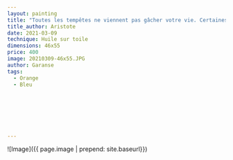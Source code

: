 ```yaml
---
layout: painting
title: "Toutes les tempêtes ne viennent pas gâcher votre vie. Certaines viennent nettoyer votre chemin."                      
title_author: Aristote                                           
date: 2021-03-09
technique: Huile sur toile 
dimensions: 46x55
price: 400
image: 20210309-46x55.JPG
author: Garanse
tags:
  - Orange
  - Bleu
  
  
  
  
  
  
  
---
```

![Image]({{ page.image | prepend: site.baseurl}})

